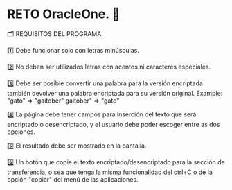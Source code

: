 # RETO OracleOne. :medal_sports:	

:card_index_dividers: REQUISITOS DEL PROGRAMA: 

:one:	Debe funcionar solo con letras minúsculas.

:two:	No deben ser utilizados letras con acentos ni caracteres especiales.

:three:	Debe ser posible convertir una palabra para la versión encriptada también devolver una palabra encriptada para su versión original. 
Example: "gato" => "gaitober" gaitober" => "gato"

:four:	La página debe tener campos para inserción del texto que será encriptado o desencriptado, y el usuario debe poder escoger entre as dos opciones.

:five:	El resultado debe ser mostrado en la pantalla.

:six:	Un botón que copie el texto encriptado/desencriptado para la sección de transferencia, o sea que tenga la misma funcionalidad del ctrl+C o de la opción "copiar" del menú de las aplicaciones.
